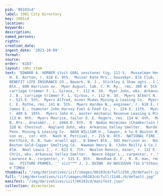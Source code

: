 ```yaml
---
pid: '06183cd'
label: 1901 City Directory
key: 1901cd
location: 
keywords: 
description: 
named_persons: 
rights: 
creation_date: 
ingest_date: '2023-10-09'
format: 
source: 
order: '6183'
layout: cmhc_item
text: 'EDWARD A. HORNER itvit GOAL sesctoner tig, 111-5,  Musselman Henry C., asst.
  H. E. Burton, r. 610 E. 9th.  Musser Kate Mrs., housekpr. Elk Club, 112 W. 5th.  MUTUAL
  BENEFIT LIFE INSURANCE CO., Newark, N. J., Stickley & Shaw agts., 1-2-3 DeMaineville
  Blk., 600 Harrison av.  Myer August, lab. C. M. Ry., rms. 308 W. 5th.  Myer A. A.,
  carriage trimmer F. L. Giroux, r. 112 W. 3d.  Myer John, wks. Arkansas Valley Smelter.  Myer
  J. B., carriage trimmer F. L. Giroux, r. 112 W. 3d.  Myers Albert N., engineer,
  r. 523 E. 5th.  Myers Alfred, miner Midas Mining & Leasing Co.  Myers Arnold, clk.
  C. E. Rothe, rms. 141 W. 5th.  Myers Hardee N., engineer, r. 618 E. 6th.  Myers
  James E., teamster John Harvey Fuel & Feed Co., r. 224 E. 11th.  Myers James H.,
  r. 408 E. 10th.  Myers John H., master mechanic Revenue Leasing & Mining Co., r.
  113 W. 9th.  Myers Maurice, tailor O. E. Rogers, rms. 114 W. 4th.  Myers Millie
  B. Mrs., dressmkr., r. £084 E. 6th.  N  Nadon Hormidas (Chamberlain & Nadon), r.
  328 W. Chestnut.  Nagland John, wks. Arkansas Valley Smelter.  Nardelli John, miner
  Penn. Mining & Leasing Co.  NASH WILLIAM H., lawyer, 4 to 6 Boston Bik., Harri-
  son av., cor. 4th.  Nash W. Percival, r. 215 W. 8th.  NATIONAL FIRE INSURANCE CO.,
  Hartford, O. B. Sum- erwell agt., 8 Emmet Blk., 502 Harrison av.  Navak John, lab.
  Boston Gold-Copper Smelting Co.  Nawman Henry B. (John Reilly & Co.), r. 129 W.
  Elm.  Neal Lewis J., r. 623 E. 7th.  Nealon Dennis, miner, r. 132 E. 15th.  Neargard
  Chris, wks. Arkansas Valley Smelter.  Neece Edgar L., carpenter, r. 515 E. 9th.  Neece
  Lawrence W., carpenter, r. 515 E. 9th.  Needham D. F., R. R. man, rms. 321 Harrison
  av.  PICTURE FRAMES, '' siit"™™ J. J. QUINN  AV NOSIUUVH 71G S"Sthasyvinae” HUIS
  ® TIMOd '
thumbnail: "/img/derivatives/iiif/images/06183cd/full/250,/0/default.jpg"
full: "/img/derivatives/iiif/images/06183cd/full/1140,/0/default.jpg"
manifest: "/img/derivatives/iiif/06183cd/manifest.json"
collection: directories
---
```

